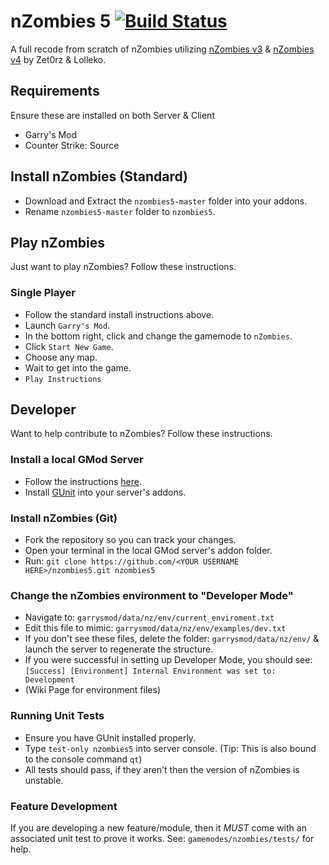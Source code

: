 # nZombies 5 [![Build Status](https://travis-ci.org/Alig96/nzombies5.svg?branch=master)](https://travis-ci.org/Alig96/nzombies5)

A full recode from scratch of nZombies utilizing [nZombies v3](https://github.com/Alig96/nzombies) & [nZombies v4](https://github.com/Zet0rz/nzombies) by Zet0rz & Lolleko.

## Requirements
Ensure these are installed on both Server & Client
- Garry's Mod
- Counter Strike: Source

## Install nZombies (Standard)
- Download and Extract the `nzombies5-master` folder into your addons.
- Rename `nzombies5-master` folder to `nzombies5`.

## Play nZombies
Just want to play nZombies? Follow these instructions.

### Single Player
- Follow the standard install instructions above.
- Launch `Garry's Mod`.
- In the bottom right, click and change the gamemode to `nZombies`.
- Click `Start New Game`.
- Choose any map.
- Wait to get into the game.
- `Play Instructions`

## Developer
Want to help contribute to nZombies? Follow these instructions.

### Install a local GMod Server
- Follow the instructions [here](https://wiki.garrysmod.com/page/Hosting_A_Dedicated_Server).
- Install [GUnit](https://github.com/Alig96/GUnit) into your server's addons.

### Install nZombies (Git)
- Fork the repository so you can track your changes.
- Open your terminal in the local GMod server's addon folder.
- Run: `git clone https://github.com/<YOUR USERNAME HERE>/nzombies5.git nzombies5`

### Change the nZombies environment to "Developer Mode"
- Navigate to: `garrysmod/data/nz/env/current_enviroment.txt`
- Edit this file to mimic: `garrysmod/data/nz/env/examples/dev.txt`
- If you don't see these files, delete the folder: `garrysmod/data/nz/env/` & launch the server to regenerate the structure.
- If you were successful in setting up Developer Mode, you should see: `[Success] [Environment] Internal Environment was set to: Development`
- (Wiki Page for environment files)

### Running Unit Tests
- Ensure you have GUnit installed properly.
- Type `test-only nzombies5` into server console. (Tip: This is also bound to the console command `qt`)
- All tests should pass, if they aren't then the version of nZombies is unstable.

### Feature Development
If you are developing a new feature/module, then it *MUST* come with an associated unit test to prove it works. See: `gamemodes/nzombies/tests/` for help.
